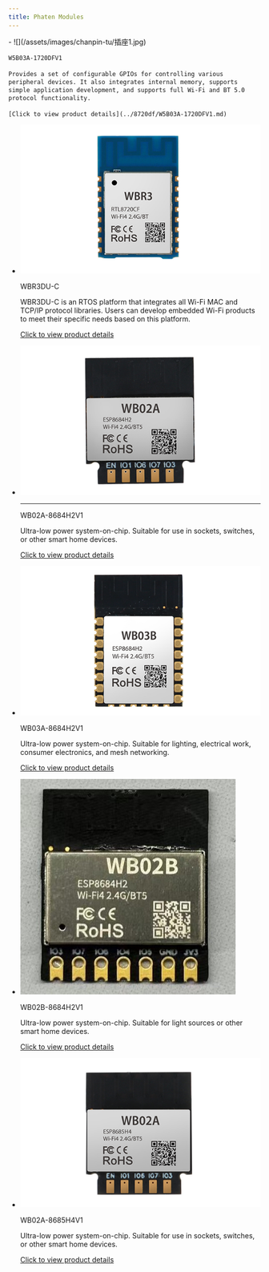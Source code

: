 ```yaml
---
title: Phaten Modules
---
```


<div class="grid cards" markdown>
-   ![](/assets/images/chanpin-tu/插座1.jpg)

    W5B03A-1720DFV1

    Provides a set of configurable GPIOs for controlling various peripheral devices. It also integrates internal memory, supports simple application development, and supports full Wi-Fi and BT 5.0 protocol functionality.

    [Click to view product details](../8720df/W5B03A-1720DFV1.md)

-   ![](/assets/images/chanpin-tu/8720cf.jpg)

    WBR3DU-C

    WBR3DU-C is an RTOS platform that integrates all Wi-Fi MAC and TCP/IP protocol libraries. Users can develop embedded Wi-Fi products to meet their specific needs based on this platform.

    [Click to view product details](../8720cf/WBR3DU-C.md)

-   ![](/assets/images/chanpin-tu/wb02a.jpg)

    ---
    WB02A-8684H2V1

    Ultra-low power system-on-chip. Suitable for use in sockets, switches, or other smart home devices.

    [Click to view product details](../matter/socket1_5.md)

-   ![](/assets/images/chanpin-tu/wb03a.jpg)

    WB03A-8684H2V1
    
    Ultra-low power system-on-chip. Suitable for lighting, electrical work, consumer electronics, and mesh networking.

    [Click to view product details](../matter/WB03A-8684H2V1.md)
    
-   ![](/assets/images/chanpin-tu/wb02b.jpg)

    WB02B-8684H2V1

    Ultra-low power system-on-chip. Suitable for light sources or other smart home devices.

    [Click to view product details](../matter/WB02B-8684H2V1.md)
   
-   ![](/assets/images/chanpin-tu/wb02a-h4.jpg)

    WB02A-8685H4V1

    Ultra-low power system-on-chip. Suitable for use in sockets, switches, or other smart home devices.

    [Click to view product details](../tasmota/tasmota-matter.md)
    
</div>
